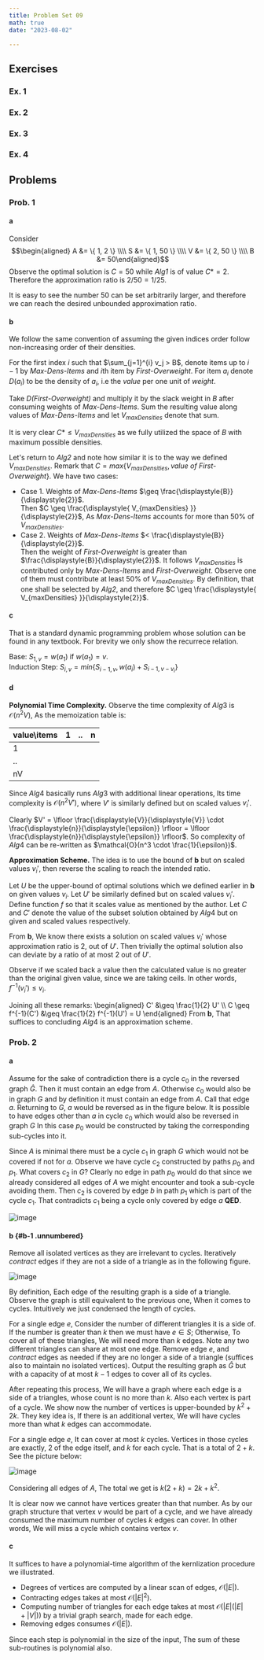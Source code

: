 ```yaml
---
title: Problem Set 09
math: true
date: "2023-08-02"

---
```


$\newcommand{\ddfrac}[2]{\frac{\displaystyle{#1}}{\displaystyle{#2}}}$

## Exercises

### Ex. 1

### Ex. 2

### Ex. 3 

### Ex. 4



## Problems

### Prob. 1

#### a

Consider $$\begin{aligned}
    A &= \{ 1, 2 \} \\\\
    S &= \{ 1, 50 \} \\\\
    V &= \{ 2, 50 \} \\\\
    B &= 50\end{aligned}$$
Observe the optimal solution is $C = 50$ while *Alg1* is of value $C* = 2$. Therefore the approximation ratio is $2/50 = 1/25$.

It is easy to see the number $50$ can be set arbitrarily larger, and
therefore we can reach the desired unbounded approximation ratio.


#### b

We follow the same convention of assuming the given indices order follow
non-increasing order of their densities.

For the first index $i$ such that $\sum_{j=1}^{i} v_j > B$, denote items up to $i-1$ by *Max-Dens-Items* and $i$th item by *First-Overweight*. For item $a_i$ denote $D(a_i)$ to be the density of $a_i$, i.e the *value* per one unit of *weight*.

Take *D(First-Overweight)* and multiply it by the slack weight in $B$ after consuming weights of *Max-Dens-Items*. Sum the resulting value along values of *Max-Dens-Items* and let $V_{maxDensities}$ denote that sum.

It is very clear $C* \leq V_{maxDensities}$ as we fully utilized the space of $B$ with maximum possible densities.

Let's return to *Alg2* and note how similar it is to the way we defined $V_{maxDensities}$. Remark that $C = max\{ V_{maxDensities}, \textit{value of First-Overweight} \}$. We have two cases:
-   Case 1. Weights of *Max-Dens-Items* $\geq \frac{\displaystyle{B}}{\displaystyle{2}}$.\
    Then $C \geq \frac{\displaystyle{ V_{maxDensities} }}{\displaystyle{2}}$, As *Max-Dens-Items* accounts for more than 50% of $V_{maxDensities}$.
-   Case 2. Weights of *Max-Dens-Items* $< \frac{\displaystyle{B}}{\displaystyle{2}}$.\
    Then the weight of *First-Overweight* is greater than $\frac{\displaystyle{B}}{\displaystyle{2}}$. It follows $V_{maxDensities}$ is contributed only by *Max-Dens-Items* and *First-Overweight*. Observe one of them must contribute at least 50% of $V_{maxDensities}$. By definition, that one shall be selected by *Alg2*, and therefore $C \geq \frac{\displaystyle{ V_{maxDensities} }}{\displaystyle{2}}$.


#### c

That is a standard dynamic programming problem whose solution can be found in any textbook. For brevity we only show the recurrece relation.

Base: $S_{1,v} = w(a_1)$ if $w(a_1) = v$.\
Induction Step: $S_{i,v} = min\{ S_{i-1,v}, w(a_i) + S_{i-1, v-v_i} \}$


#### d

**Polynomial Time Complexity.** Observe the time complexity of $Alg3$ is
$\mathcal{O}(n^2 V)$, As the memoization table is:

  | value\\items |  1 |  ..|   n|
  |-------------- |--- |---- |---|
  |      1 | | | |
  |      .. | | | |
  |      nV | | | |

Since $Alg4$ basically runs $Alg3$ with additional linear operations, Its time complexity is $\mathcal{O}(n^2 V')$, where $V'$ is similarly defined but on scaled values $v_i'$.

Clearly $V' = \lfloor \frac{\displaystyle{V}}{\displaystyle{V}} \cdot \frac{\displaystyle{n}}{\displaystyle{\epsilon}} \rfloor = \lfloor \frac{\displaystyle{n}}{\displaystyle{\epsilon}} \rfloor$. So complexity of $Alg4$ can be re-written as $\mathcal{O}(n^3 \cdot \frac{1}{\epsilon})$.

**Approximation Scheme.** The idea is to use the bound of **b** but on scaled values $v_i'$, then reverse the scaling to reach the intended ratio.

Let $U$ be the upper-bound of optimal solutions which we defined earlier in **b** on given values $v_i$. Let $U'$ be similarly defined but on scaled values $v_i'$. Define function $f$ so that it scales value as mentioned by the author. Let $C$ and $C'$ denote the value of the subset solution obtained by $Alg4$ but on given and scaled values respectively.

From **b**, We know there exists a solution on scaled values $v_i'$ whose approximation ratio is $2$, out of $U'$. Then trivially the optimal solution also can deviate by a ratio of at most $2$ out of $U'$.

Observe if we scaled back a value then the calculated value is no greater than the original given value, since we are taking ceils. In other words, $f^{-1}(v_i') \leq v_i$.

Joining all these remarks: 
\begin{aligned}
    C' &\geq \frac{1}{2} U' \\\\
    C \geq f^{-1}(C') &\geq \frac{1}{2} f^{-1}(U') = U
\end{aligned}
From **b**, That suffices to concluding $Alg4$ is an approximation scheme.


### Prob. 2

#### a

Assume for the sake of contradiction there is a cycle $c_0$ in the reversed graph $\hat{G}$. Then it must contain an edge from $A$. Otherwise $c_0$ would also be in graph $G$ and by definition it must contain an edge from $A$. Call that edge $a$. Returning to $G$, $a$ would be reversed as in the figure below. It is possible to have edges other than $a$ in cycle $c_0$ which would also be reversed in graph $G$ In this case $p_0$ would be constructed by taking the corresponding sub-cycles into it.

Since $A$ is minimal there must be a cycle $c_1$ in graph $G$ which would not be covered if not for $a$. Observe we have cycle $c_2$ constructed by paths $p_0$ and $p_1$. What covers $c_2$ in $G$? Clearly no edge in path $p_0$ would do that since we already considered all edges of $A$ we might encounter and took a sub-cycle avoiding them. Then $c_2$ is covered by edge $b$ in path $p_1$ which is part of the cycle $c_1$. That contradicts $c_1$ being a cycle only covered by edge $a$ $\textbf{QED}$.

![image](./cycle.jpg)


#### b {#b-1 .unnumbered}

Remove all isolated vertices as they are irrelevant to cycles. Iteratively *contract* edges if they are not a side of a triangle as in the following figure.

![image](./contract.jpg)

By definition, Each edge of the resulting graph is a side of a triangle. Observe the graph is still equivalent to the previous one, When it comes to cycles. Intuitively we just condensed the length of cycles.

For a single edge $e$, Consider the number of different triangles it is a side of. If the number is greater than $k$ then we must have $e \in S$; Otherwise, To cover all of these triangles, We will need more than $k$ edges. Note any two different triangles can share at most one edge. Remove edge $e$, and *contract* edges as needed if they are no longer a side of a triangle (suffices also to maintain no isolated vertices). Output the resulting graph as $\hat{G}$ but with a capacity
of at most $k-1$ edges to cover all of its cycles.

After repeating this process, We will have a graph where each edge is a side of a triangles, whose count is no more than $k$. Also each vertex is part of a cycle. We show now the number of vertices is upper-bounded by $k^2 + 2k$. They key idea is, If there is an additional vertex, We will have cycles more than what $k$ edges can accommodate.

For a single edge $e$, It can cover at most $k$ cycles. Vertices in those cycles are exactly, $2$ of the edge itself, and $k$ for each cycle. That is a total of $2+k$. See the picture below:

![image](./verNum.jpg)

Considering all edges of $A$, The total we get is $k(2+k) = 2k + k^2$.

It is clear now we cannot have vertices greater than that number. As by our graph structure that vertex $v$ would be part of a cycle, and we have already consumed the maximum number of cycles $k$ edges can cover. In other words, We will miss a cycle which contains vertex $v$.


#### c

It suffices to have a polynomial-time algorithm of the kernlization
procedure we illustrated.
-   Degrees of vertices are computed by a linear scan of edges,    $\mathcal{O}(|E|)$.
-   Contracting edges takes at most $\mathcal{O}(|E|^2)$.
-   Computing number of triangles for each edge takes at most $\mathcal{O}(|E| (|E| + |V|))$ by a trivial graph search, made for each edge.
-   Removing edges consumes $\mathcal{O}(|E|)$.

Since each step is polynomial in the size of the input, The sum of these sub-routines is polynomial also.
